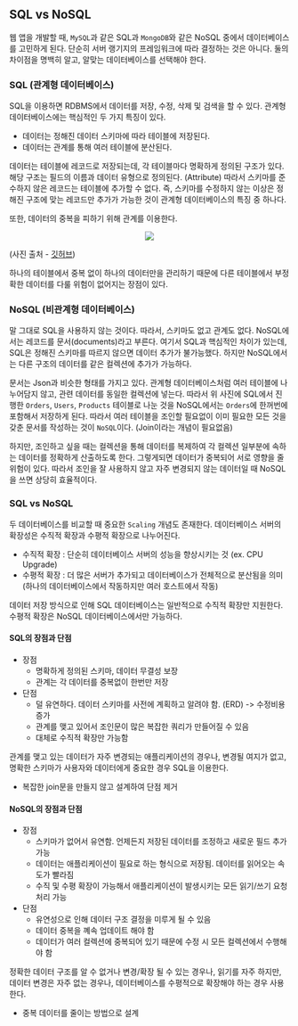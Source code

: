 ## SQL vs NoSQL

웹 앱을 개발할 때, `MySQL`과 같은 SQL과 `MongoDB`와 같은 NoSQL 중에서 데이터베이스를 고민하게 된다. 단순히 서버 랭기지의 프레임워크에 따라 결정하는 것은 아니다. 둘의 차이점을 명백히 알고, 알맞는 데이터베이스를 선택해야 한다.

### SQL (관계형 데이터베이스)

SQL을 이용하면 RDBMS에서 데이터를 저장, 수정, 삭제 및 검색을 할 수 있다. 관계형 데이터베이스에는 핵심적인 두 가지 특징이 있다.

- 데이터는 정해진 데이터 스키마에 따라 테이블에 저장된다.
- 데이터는 관계를 통해 여러 테이블에 분산된다.

데이터는 테이블에 레코드로 저장되는데, 각 테이블마다 명확하게 정의된 구조가 있다. 해당 구조는 필드의 이름과 데이터 유형으로 정의된다. (Attribute) 따라서 스키마를 준수하지 않은 레코드는 테이블에 추가할 수 없다. 즉, 스키마를 수정하지 않는 이상은 정해진 구조에 맞는 레코드만 추가가 가능한 것이 관계형 데이터베이스의 특징 중 하나다.

또한, 데이터의 중복을 피하기 위해 관계를 이용한다.

<center><img src = "https://user-images.githubusercontent.com/78870076/131658270-580c7488-378b-4261-a816-4906048ff9b6.png"></center>

(사진 출처 - [깃허브](https://github.com/gyoogle/tech-interview-for-developer/blob/master/Computer%20Science/Database/SQL과%20NOSQL의%20차이.md))

하나의 테이블에서 중복 없이 하나의 데이터만을 관리하기 때문에 다른 테이블에서 부정확한 데이터를 다룰 위험이 없어지는 장점이 있다.

### NoSQL (비관계형 데이터베이스)

말 그대로 SQL을 사용하지 않는 것이다. 따라서, 스키마도 없고 관계도 없다. NoSQL에서는 레코드를 문서(documents)라고 부른다. 여기서 SQL과 핵심적인 차이가 있는데, SQL은 정해진 스키마를 따르지 않으면 데이터 추가가 불가능했다. 하지만 NoSQL에서는 다른 구조의 데이터를 같은 컬렉션에 추가가 가능하다.

문서는 Json과 비슷한 형태를 가지고 있다. 관계형 데이터베이스처럼 여러 테이블에 나누어담지 않고, 관련 데이터를 동일한 컬렉션에 넣는다. 따라서 위 사진에 SQL에서 진행한 `Orders`, `Users`, `Products` 테이블로 나눈 것을 NoSQL에서는 `Orders`에 한꺼번에 포함해서 저장하게 된다. 따라서 여러 테이블을 조인할 필요없이 이미 필요한 모든 것을 갖춘 문서를 작성하는 것이 `NoSQL`이다. (Join이라는 개념이 필요없음)

하지만, 조인하고 싶을 때는 컬렉션을 통해 데이터를 복제하여 각 컬렉션 일부분에 속하는 데이터를 정확하게 산출하도록 한다. 그렇게되면 데이터가 중복되어 서로 영향을 줄 위험이 있다. 따라서 조인을 잘 사용하지 않고 자주 변경되지 않는 데이터일 때 NoSQL을 쓰면 상당히 효율적이다.

### SQL vs NoSQL

두 데이터베이스를 비교할 때 중요한 `Scaling` 개념도 존재한다. 데이터베이스 서버의 확장성은 수직적 확장과 수평적 확장으로 나누어진다.

- 수직적 확장 : 단순히 데이터베이스 서버의 성능을 향상시키는 것 (ex. CPU Upgrade)
- 수평적 확장 : 더 많은 서버가 추가되고 데이터베이스가 전체적으로 분산됨을 의미 (하나의 데이터베이스에서 작동하지만 여러 호스트에서 작동)

데이터 저장 방식으로 인해 SQL 데이터베이스는 일반적으로 수직적 확장만 지원한다. 수평적 확장은 NoSQL 데이터베이스에서만 가능하다.

#### SQL의 장점과 단점 

- 장점
    - 명확하게 정의된 스키마, 데이터 무결성 보장 
    - 관계는 각 데이터를 중복없이 한번만 저장 
- 단점
    - 덜 유연하다. 데이터 스키마를 사전에 계획하고 알려야 함. (ERD) -> 수정비용 증가
    - 관계를 맺고 있어서 조인문이 많은 복잡한 쿼리가 만들어질 수 있음 
    - 대체로 수직적 확장만 가능함 

관계를 맺고 있는 데이터가 자주 변경되는 애플리케이션의 경우나, 변경될 여지가 없고, 명확한 스키마가 사용자와 데이터에게 중요한 경우 SQL을 이용한다.

- 복잡한 join문을 만들지 않고 설계하여 단점 제거

#### NoSQL의 장점과 단점 

- 장점
    - 스키마가 없어서 유연함. 언제든지 저장된 데이터를 조정하고 새로운 필드 추가 가능
    - 데이터는 애플리케이션이 필요로 하는 형식으로 저장됨. 데이터를 읽어오는 속도가 빨라짐
    - 수직 및 수평 확장이 가능해서 애플리케이션이 발생시키는 모든 읽기/쓰기 요청 처리 가능
- 단점
    - 유연성으로 인해 데이터 구조 결정을 미루게 될 수 있음
    - 데이터 중복을 꼐속 업데이트 해야 함
    - 데이터가 여러 컬렉션에 중복되어 있기 때문에 수정 시 모든 컬렉션에서 수행해야 함

정확한 데이터 구조를 알 수 없거나 변경/확장 될 수 있는 경우나, 읽기를 자주 하지만, 데이터 변경은 자주 없는 경우나, 데이터베이스를 수평적으로 확장해야 하는 경우 사용한다.

- 중복 데이터를 줄이는 방법으로 설계

